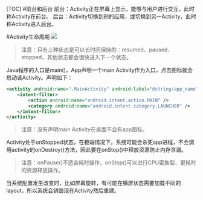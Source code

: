 ﻿[TOC]
#前台和后台
前台：Activity正在屏幕上显示，能够与用户进行交互，此时称Activity在前台。
后台：Activity切换到别的应用，或切换到另一Activity，此时称Activity进入后台。

#Activity生命周期
![](https://github.com/wslaimin/blog/raw/master/pics/lifecycle.png)

>注意：只有三种状态是可以长时间保持的：resumed、paused、stopped，其他状态都会很快进入下一个状态。

Java程序的入口是main()，App声明一个main Activity作为入口，点击图标就会启动该Activity。声明如下：

```xml
<activity android:name=".MainActivity" android:label="@string/app_name">
    <intent-filter>
        <action android:name="android.intent.action.MAIN" />
        <category android:name="android.intent.category.LAUNCHER" />
    </intent-filter>
</activity>
```

>注意：没有声明main Activity在桌面不会有app图标。

Activity处于onStopped状态，在极端情况下，系统可能会杀死app进程，不会调用activity的onDestroy()方法，因此要在onStop()中释放资源防止内存泄漏。

>注意：onPause()不适合耗时操作，onStop()可以进行CPU密集型、更耗时的资源释放操作。

当系统配置发生改变时，比如屏幕旋转，有可能在横屏状态需要加载不同的layout，所以系统会销毁现在Activity然后重建。

